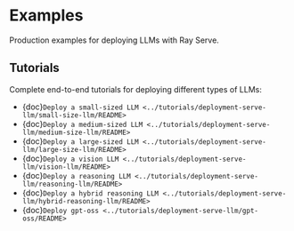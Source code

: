 # Examples

Production examples for deploying LLMs with Ray Serve.

## Tutorials

Complete end-to-end tutorials for deploying different types of LLMs:

- {doc}`Deploy a small-sized LLM <../tutorials/deployment-serve-llm/small-size-llm/README>`
- {doc}`Deploy a medium-sized LLM <../tutorials/deployment-serve-llm/medium-size-llm/README>`
- {doc}`Deploy a large-sized LLM <../tutorials/deployment-serve-llm/large-size-llm/README>`
- {doc}`Deploy a vision LLM <../tutorials/deployment-serve-llm/vision-llm/README>`
- {doc}`Deploy a reasoning LLM <../tutorials/deployment-serve-llm/reasoning-llm/README>`
- {doc}`Deploy a hybrid reasoning LLM <../tutorials/deployment-serve-llm/hybrid-reasoning-llm/README>`
- {doc}`Deploy gpt-oss <../tutorials/deployment-serve-llm/gpt-oss/README>`

